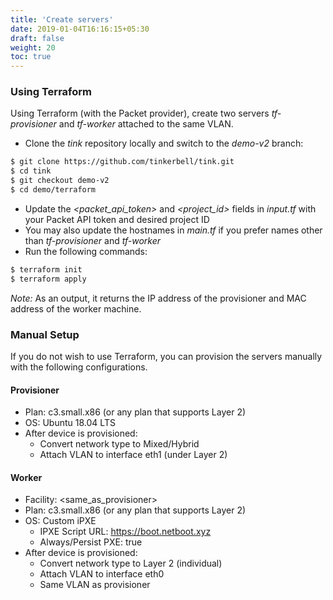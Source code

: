 ```yaml
---
title: 'Create servers'
date: 2019-01-04T16:16:15+05:30
draft: false
weight: 20
toc: true
---
```


### Using Terraform

Using Terraform (with the Packet provider), create two servers _tf-provisioner_ and _tf-worker_ attached to the same VLAN.

- Clone the _tink_ repository locally and switch to the _demo-v2_ branch:

```sh
$ git clone https://github.com/tinkerbell/tink.git
$ cd tink
$ git checkout demo-v2
$ cd demo/terraform
```

- Update the _<packet_api_token>_ and _<project_id>_ fields in _input.tf_ with your Packet API token and desired project ID
- You may also update the hostnames in _main.tf_ if you prefer names other than _tf-provisioner_ and _tf-worker_
- Run the following commands:

```sh
$ terraform init
$ terraform apply
```

_Note:_ As an output, it returns the IP address of the provisioner and MAC address of the worker machine.

### Manual Setup

If you do not wish to use Terraform, you can provision the servers manually with the following configurations.

#### Provisioner

- Plan: c3.small.x86 (or any plan that supports Layer 2)
- OS: Ubuntu 18.04 LTS
- After device is provisioned:
  - Convert network type to Mixed/Hybrid
  - Attach VLAN to interface eth1 (under Layer 2)

#### Worker

- Facility: <same_as_provisioner>
- Plan: c3.small.x86 (or any plan that supports Layer 2)
- OS: Custom iPXE
  - IPXE Script URL: https://boot.netboot.xyz
  - Always/Persist PXE: true
- After device is provisioned:
  - Convert network type to Layer 2 (individual)
  - Attach VLAN to interface eth0
  - Same VLAN as provisioner
